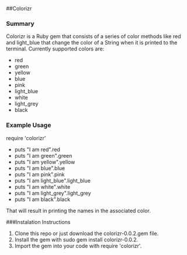 ##Colorizr
### Summary
Colorizr is a Ruby gem that consists of a series of color methods like red and light_blue that change the color of a String when it is printed to the terminal. Currently supported colors are:
 - red
 - green
 - yellow
 - blue
 - pink
 - light_blue
 - white
 - light_grey
 - black

### Example Usage

require 'colorizr' 

 - puts "I am red".red
 - puts "I am green".green
 - puts "I am yellow".yellow
 - puts "I am blue".blue
 - puts "I am pink".pink
 - puts "I am light_blue".light_blue
 - puts "I am white".white
 - puts "I am light_grey".light_grey
 - puts "I am black".black


That will result in printing the names in the associated color.

###Instalation Instructions
1. Clone this repo or just download the colorizr-0.0.2.gem file.
2. Install the gem with sudo gem install colorizr-0.0.2.
3. Import the gem into your code with require 'colorizr'.